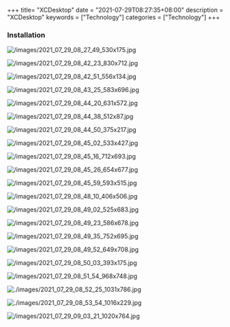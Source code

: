 +++
title= "XCDesktop"
date = "2021-07-29T08:27:35+08:00"
description = "XCDesktop"
keywords = ["Technology"]
categories = ["Technology"]
+++
### Installation
![/images/2021_07_29_08_27_49_530x175.jpg](/images/2021_07_29_08_27_49_530x175.jpg)

![/images/2021_07_29_08_42_23_830x712.jpg](/images/2021_07_29_08_42_23_830x712.jpg)

![/images/2021_07_29_08_42_51_556x134.jpg](/images/2021_07_29_08_42_51_556x134.jpg)

![/images/2021_07_29_08_43_25_583x696.jpg](/images/2021_07_29_08_43_25_583x696.jpg)

![/images/2021_07_29_08_44_20_631x572.jpg](/images/2021_07_29_08_44_20_631x572.jpg)

![/images/2021_07_29_08_44_38_512x87.jpg](/images/2021_07_29_08_44_38_512x87.jpg)

![/images/2021_07_29_08_44_50_375x217.jpg](/images/2021_07_29_08_44_50_375x217.jpg)

![/images/2021_07_29_08_45_02_533x427.jpg](/images/2021_07_29_08_45_02_533x427.jpg)

![/images/2021_07_29_08_45_16_712x693.jpg](/images/2021_07_29_08_45_16_712x693.jpg)

![/images/2021_07_29_08_45_26_654x677.jpg](/images/2021_07_29_08_45_26_654x677.jpg)

![/images/2021_07_29_08_45_59_593x515.jpg](/images/2021_07_29_08_45_59_593x515.jpg)

![/images/2021_07_29_08_48_10_406x506.jpg](/images/2021_07_29_08_48_10_406x506.jpg)

![/images/2021_07_29_08_49_02_525x683.jpg](/images/2021_07_29_08_49_02_525x683.jpg)

![/images/2021_07_29_08_49_23_586x678.jpg](/images/2021_07_29_08_49_23_586x678.jpg)

![/images/2021_07_29_08_49_35_752x695.jpg](/images/2021_07_29_08_49_35_752x695.jpg)

![/images/2021_07_29_08_49_52_649x708.jpg](/images/2021_07_29_08_49_52_649x708.jpg)

![/images/2021_07_29_08_50_03_393x175.jpg](/images/2021_07_29_08_50_03_393x175.jpg)

![/images/2021_07_29_08_51_54_968x748.jpg](/images/2021_07_29_08_51_54_968x748.jpg)

![./images/2021_07_29_08_52_25_1031x786.jpg](/images/2021_07_29_08_52_25_1031x786.jpg)

![./images/2021_07_29_08_53_54_1016x229.jpg](/images/2021_07_29_08_53_54_1016x229.jpg)

![/images/2021_07_29_09_03_21_1020x764.jpg](/images/2021_07_29_09_03_21_1020x764.jpg)


